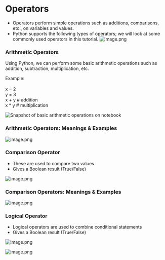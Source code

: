 # Operators

* Operators perform simple operations such as additions, comparisons, etc., on variables and values.
* Python supports the following types of operators; we will look at some commonly used operators in this tutorial. 
![image.png](https://dphi-live.s3.amazonaws.com/media_uploads/image_b17068aa56274bcda2ed0b51718edcfc.png)

### Arithmetic Operators

Using Python, we can perform some basic arithmetic operations such as addition, subtraction, multiplication, etc.

Example:\
\
x = 2\
y = 3\
x +  y # addition\
x \* y  # multiplication

![Snapshot of basic arithmetic operations on notebook](https://dphi-live.s3.amazonaws.com/media_uploads/image_54b7816bcb134626824828be1c32bb25.png)

### Arithmetic Operators: Meanings & Examples

![image.png](https://dphi-live.s3.amazonaws.com/media_uploads/image_cd7745922ce34255a3989bd0867f1af0.png)

### Comparison Operator

* These are used to compare two values
* Gives a Boolean result (True/False)

![image.png](https://dphi-live.s3.amazonaws.com/media_uploads/image_04182e5a65504239b6989b2bd387a2aa.png)

### **Comparison Operators: Meanings & Examples**

![image.png](https://dphi-live.s3.amazonaws.com/media_uploads/image_8055279765c442dd9aae62d7a886b065.png)

### **Logical Operator**

* Logical operators are used to combine conditional statements
* Gives a Boolean result (True/False)

![image.png](https://dphi-live.s3.amazonaws.com/media_uploads/image_fa30ccd13cc64f66a0fd323f95911470.png)


![image.png](https://dphi-live.s3.amazonaws.com/media_uploads/image_b74cdcaeb9b74f87bab25a8241f28bc1.png)